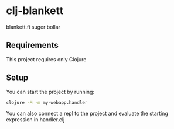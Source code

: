 # clj-blankett
blankett.fi suger bollar

## Requirements

This project requires only Clojure

## Setup

You can start the project by running:

```bash
clojure -M -m my-webapp.handler
```

You can also connect a repl to the project and evaluate the starting expression in handler.clj
